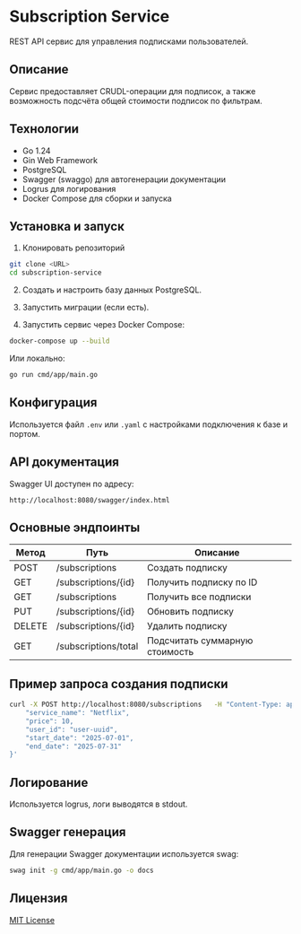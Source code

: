 # Subscription Service

REST API сервис для управления подписками пользователей.

## Описание

Сервис предоставляет CRUDL-операции для подписок, а также возможность подсчёта общей стоимости подписок по фильтрам.

## Технологии

- Go 1.24
- Gin Web Framework
- PostgreSQL
- Swagger (swaggo) для автогенерации документации
- Logrus для логирования
- Docker Compose для сборки и запуска

## Установка и запуск

1. Клонировать репозиторий

```bash
git clone <URL>
cd subscription-service
```

2. Создать и настроить базу данных PostgreSQL.

3. Запустить миграции (если есть).

4. Запустить сервис через Docker Compose:

```bash
docker-compose up --build
```

Или локально:

```bash
go run cmd/app/main.go
```

## Конфигурация

Используется файл `.env` или `.yaml` с настройками подключения к базе и портом.

## API документация

Swagger UI доступен по адресу:

```
http://localhost:8080/swagger/index.html
```

## Основные эндпоинты

| Метод | Путь                     | Описание                       |
|-------|--------------------------|--------------------------------|
| POST  | /subscriptions           | Создать подписку               |
| GET   | /subscriptions/{id}      | Получить подписку по ID        |
| GET   | /subscriptions           | Получить все подписки          |
| PUT   | /subscriptions/{id}      | Обновить подписку              |
| DELETE| /subscriptions/{id}      | Удалить подписку               |
| GET   | /subscriptions/total     | Подсчитать суммарную стоимость |

## Пример запроса создания подписки

```bash
curl -X POST http://localhost:8080/subscriptions   -H "Content-Type: application/json"   -d '{
    "service_name": "Netflix",
    "price": 10,
    "user_id": "user-uuid",
    "start_date": "2025-07-01",
    "end_date": "2025-07-31"
}'
```

## Логирование

Используется logrus, логи выводятся в stdout.

## Swagger генерация

Для генерации Swagger документации используется swag:

```bash
swag init -g cmd/app/main.go -o docs
```

## Лицензия

[MIT License](LICENSE)